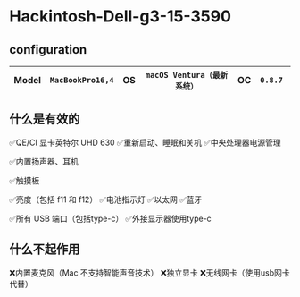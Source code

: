 # Hackintosh-Dell-g3-15-3590<br>

## configuration

Model | `MacBookPro16,4` | OS | `macOS Ventura（最新系统）` | OC | `0.8.7 ` 
---|---|---|---|---|---



##  什么是有效的
✅QE/CI 显卡英特尔 UHD 630 
✅重新启动、睡眠和关机 
✅中央处理器电源管理 

✅内置扬声器、耳机 

✅触摸板 

✅亮度（包括 f11 和 f12）
✅电池指示灯 
✅以太网 
✅蓝牙 

✅所有 USB 端口（包括type-c）
✅外接显示器使用type-c 


##  什么不起作用 
❌内置麦克风（Mac 不支持智能声音技术） 
❌独立显卡 
❌无线网卡（使用usb网卡代替）
